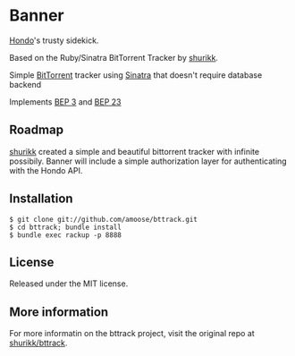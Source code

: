 Banner
=====

[Hondo](https://github.com/amoose/hondo)'s trusty sidekick.

Based on the Ruby/Sinatra BitTorrent Tracker by [shurikk](https://github.com/shurikk/bttrack). 

Simple [BitTorrent](http://bittorrent.org/) tracker using [Sinatra](http://www.sinatrarb.com/) that doesn't require database backend

Implements [BEP 3](http://bittorrent.org/beps/bep_0003.html) and [BEP 23](http://bittorrent.org/beps/bep_0023.html)


Roadmap
--------

[shurikk](https://github.com/shurikk/bttrack) created a simple and beautiful bittorrent tracker with 
infinite possibily. Banner will include a simple authorization layer for authenticating
with the Hondo API. 

Installation
------------

    $ git clone git://github.com/amoose/bttrack.git
    $ cd bttrack; bundle install
    $ bundle exec rackup -p 8888




## License

Released under the MIT license.


## More information
For more informatin on the bttrack project, visit the original repo at [shurikk/bttrack](http://github.com/shurikk/bttrack).
